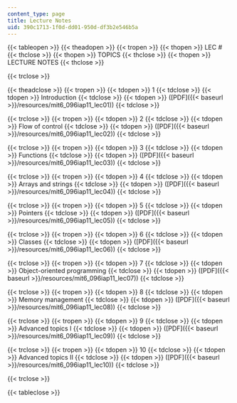 ```yaml
---
content_type: page
title: Lecture Notes
uid: 390c1713-1f0d-dd01-950d-df3b2e546b5a
---
```


{{< tableopen >}}
{{< theadopen >}}
{{< tropen >}}
{{< thopen >}}
LEC #
{{< thclose >}}
{{< thopen >}}
TOPICS
{{< thclose >}}
{{< thopen >}}
LECTURE NOTES
{{< thclose >}}

{{< trclose >}}

{{< theadclose >}}
{{< tropen >}}
{{< tdopen >}}
1
{{< tdclose >}}
{{< tdopen >}}
Introduction
{{< tdclose >}}
{{< tdopen >}}
([PDF]({{< baseurl >}}/resources/mit6_096iap11_lec01))
{{< tdclose >}}

{{< trclose >}}
{{< tropen >}}
{{< tdopen >}}
2
{{< tdclose >}}
{{< tdopen >}}
Flow of control
{{< tdclose >}}
{{< tdopen >}}
([PDF]({{< baseurl >}}/resources/mit6_096iap11_lec02))
{{< tdclose >}}

{{< trclose >}}
{{< tropen >}}
{{< tdopen >}}
3
{{< tdclose >}}
{{< tdopen >}}
Functions
{{< tdclose >}}
{{< tdopen >}}
([PDF]({{< baseurl >}}/resources/mit6_096iap11_lec03))
{{< tdclose >}}

{{< trclose >}}
{{< tropen >}}
{{< tdopen >}}
4
{{< tdclose >}}
{{< tdopen >}}
Arrays and strings
{{< tdclose >}}
{{< tdopen >}}
([PDF]({{< baseurl >}}/resources/mit6_096iap11_lec04))
{{< tdclose >}}

{{< trclose >}}
{{< tropen >}}
{{< tdopen >}}
5
{{< tdclose >}}
{{< tdopen >}}
Pointers
{{< tdclose >}}
{{< tdopen >}}
([PDF]({{< baseurl >}}/resources/mit6_096iap11_lec05))
{{< tdclose >}}

{{< trclose >}}
{{< tropen >}}
{{< tdopen >}}
6
{{< tdclose >}}
{{< tdopen >}}
Classes
{{< tdclose >}}
{{< tdopen >}}
([PDF]({{< baseurl >}}/resources/mit6_096iap11_lec06))
{{< tdclose >}}

{{< trclose >}}
{{< tropen >}}
{{< tdopen >}}
7
{{< tdclose >}}
{{< tdopen >}}
Object-oriented programming
{{< tdclose >}}
{{< tdopen >}}
([PDF]({{< baseurl >}}/resources/mit6_096iap11_lec07))
{{< tdclose >}}

{{< trclose >}}
{{< tropen >}}
{{< tdopen >}}
8
{{< tdclose >}}
{{< tdopen >}}
Memory management
{{< tdclose >}}
{{< tdopen >}}
([PDF]({{< baseurl >}}/resources/mit6_096iap11_lec08))
{{< tdclose >}}

{{< trclose >}}
{{< tropen >}}
{{< tdopen >}}
9
{{< tdclose >}}
{{< tdopen >}}
Advanced topics I
{{< tdclose >}}
{{< tdopen >}}
([PDF]({{< baseurl >}}/resources/mit6_096iap11_lec09))
{{< tdclose >}}

{{< trclose >}}
{{< tropen >}}
{{< tdopen >}}
10
{{< tdclose >}}
{{< tdopen >}}
Advanced topics II
{{< tdclose >}}
{{< tdopen >}}
([PDF]({{< baseurl >}}/resources/mit6_096iap11_lec10))
{{< tdclose >}}

{{< trclose >}}

{{< tableclose >}}